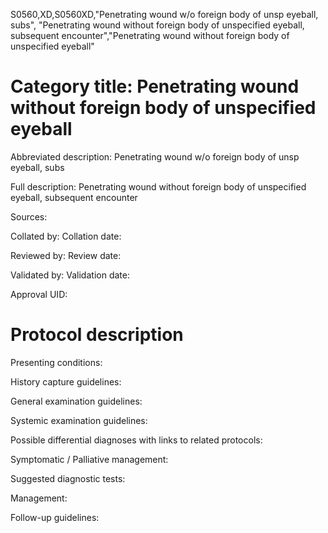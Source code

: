 S0560,XD,S0560XD,"Penetrating wound w/o foreign body of unsp eyeball, subs", "Penetrating wound without foreign body of unspecified eyeball, subsequent encounter","Penetrating wound without foreign body of unspecified eyeball"
# Category title: Penetrating wound without foreign body of unspecified eyeball

Abbreviated description: Penetrating wound w/o foreign body of unsp eyeball, subs

Full description: Penetrating wound without foreign body of unspecified eyeball, subsequent encounter

Sources:

Collated by:
Collation date:

Reviewed by:
Review date:

Validated by:
Validation date:

Approval UID:

# Protocol description

Presenting conditions:

History capture guidelines:

General examination guidelines:

Systemic examination guidelines:

Possible differential diagnoses with links to related protocols:

Symptomatic / Palliative management:

Suggested diagnostic tests:

Management:

Follow-up guidelines:
